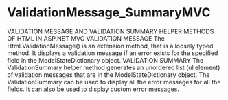 # ValidationMessage_SummaryMVC
VALIDATION MESSAGE AND VALIDATION SUMMARY HELPER METHODS OF HTML IN ASP.NET MVC
VALIDATION MESSAGE
The Html.ValidationMessage() is an extension method, that is a loosely typed method. It displays a validation message if an error exists for the specified field in the ModelStateDictionary object.
VALIDATION SUMMARY
The ValidationSummary helper method generates an unordered list (ul element) of validation messages that are in the ModelStateDictionary object.
The ValidationSummary can be used to display all the error messages for all the fields. It can also be used to display custom error messages.
